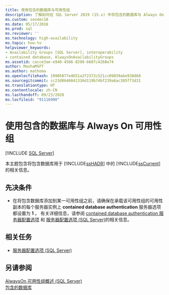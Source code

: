 ```yaml
---
title: 使用包含的数据库与可用性组
description: 了解如何在 SQL Server 2019 (15.x) 中将包含的数据库与 Always On 可用性组结合使用。
ms.custom: seodec18
ms.date: 05/17/2016
ms.prod: sql
ms.reviewer: ''
ms.technology: high-availability
ms.topic: how-to
helpviewer_keywords:
- Availability Groups [SQL Server], interoperability
- contained database, AlwaysOnAvailabilityGroups
ms.assetid: cacce3ae-e940-4566-8298-6607c4268e74
author: MashaMSFT
ms.author: mathoma
ms.openlocfilehash: 19905877e4651a2f2372c521cc09839abe938d68
ms.sourcegitcommit: cc23d8646041336d119b74bf239a6ac305ff3d31
ms.translationtype: HT
ms.contentlocale: zh-CN
ms.lasthandoff: 09/23/2020
ms.locfileid: "91116990"
---
```

# <a name="use-contained-databases-with-always-on-availability-groups"></a>使用包含的数据库与 Always On 可用性组 
[!INCLUDE [SQL Server](../../../includes/applies-to-version/sqlserver.md)]

  本主题包含将包含数据库用于 [!INCLUDE[ssHADR](../../../includes/sshadr-md.md)] 中的 [!INCLUDE[ssCurrent](../../../includes/sscurrent-md.md)]的相关信息。  
  
##  <a name="prerequisites"></a><a name="Prerequisites"></a>先决条件  
  
-   在将包含数据库添加到某一可用性组之前，请确保在承载该可用性组的可用性副本的每个服务器实例上 **contained database authentication** 服务器选项都设置为 **1** 。 有关详细信息，请参阅 [contained database authentication 服务器配置选项](../../../database-engine/configure-windows/contained-database-authentication-server-configuration-option.md) 和 [服务器配置选项 (SQL Server)](../../../database-engine/configure-windows/server-configuration-options-sql-server.md)的相关信息。  
  
##  <a name="related-tasks"></a><a name="RelatedTasks"></a> 相关任务  
  
-   [服务器配置选项 (SQL Server)](../../../database-engine/configure-windows/server-configuration-options-sql-server.md)  
  
## <a name="see-also"></a>另请参阅  
 [AlwaysOn 可用性组概述 (SQL Server)](../../../database-engine/availability-groups/windows/overview-of-always-on-availability-groups-sql-server.md)   
 [包含的数据库](../../../relational-databases/databases/contained-databases.md)  
  
  
